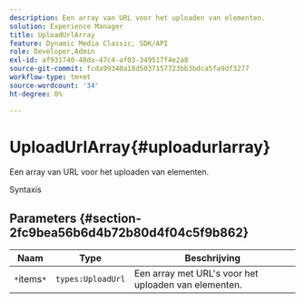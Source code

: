 ```yaml
---
description: Een array van URL voor het uploaden van elementen.
solution: Experience Manager
title: UploadUrlArray
feature: Dynamic Media Classic, SDK/API
role: Developer,Admin
exl-id: af931740-48da-47c4-af03-349517f4e2a8
source-git-commit: fcda99340a18d5037157723bb3bdca5fa9df3277
workflow-type: tm+mt
source-wordcount: '34'
ht-degree: 0%

---
```


# UploadUrlArray{#uploadurlarray}

Een array van URL voor het uploaden van elementen.

Syntaxis

## Parameters {#section-2fc9bea56b6d4b72b80d4f04c5f9b862}

| Naam | Type | Beschrijving |
|---|---|---|
| `*`items`*` | `types:UploadUrl` | Een array met URL&#39;s voor het uploaden van elementen. |
